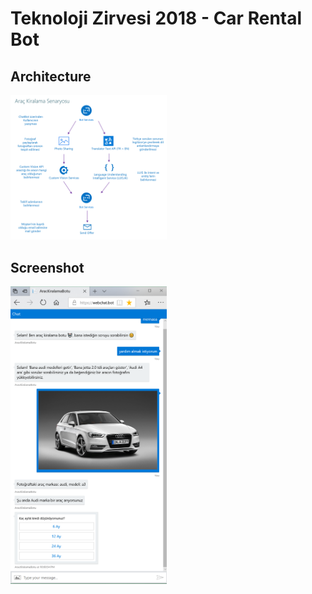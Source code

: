 # Teknoloji Zirvesi 2018 - Car Rental Bot

## Architecture

<img src="screenshots/1-Arac-Kiralama.png" width="250" alt="Screenshot"> 

## Screenshot

<img src="screenshots/1-Arac-KiralamaSS.png" width="250" alt="Screenshot"> 
